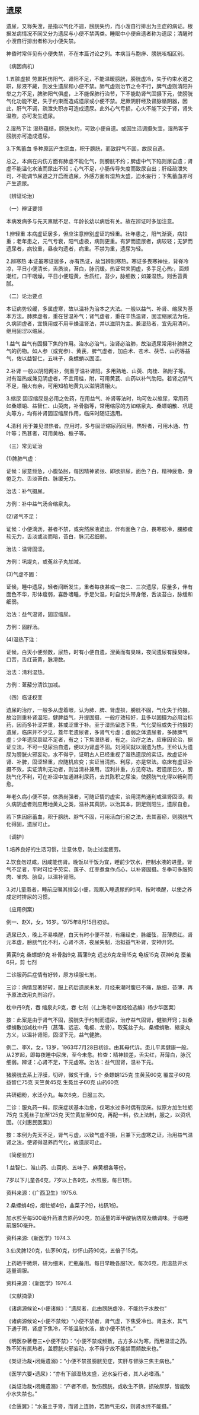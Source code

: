 ## 遗尿

遗尿，又称失溲，是指以气化不週，膀胱失约，而小溲自行排出为主症的病证。根据发病情况不同又分为遗尿与小便不禁两类。睡眠中小便自遗者称为遗尿；清醒时小溲自行排出者称为小便失禁。

神昏时常伴见有小便失禁，不在本篇讨论之列。本病当与胞痹、膀胱咳相区别。

〔病因病机〕

1.五脏虚损 劳累耗伤阳气、肾阳不足，不能温暖膀胱，膀胱虚冷，失于约束水道之职，尿液不藏，则发生遗尿和小便不禁。肺气虚则治节之令不行，脾气虚则清阳升举之力不足，脾肺阳气俱虚，上不能保肺行治节，下不能助肾气固摄下元，使膀胱气化功能不足，失于约束而造成遗尿或小便不禁。足厥阴肝经及督脉循阴器，因此，肝气不调，疏泄失职亦可造成遗尿。此外心气亏损，心火不能下交于肾，肾失温煦，亦可发生遗尿。

2.湿热下注 湿热蕴结，膀胱失约，可致小便自遗。或因生活调摄失宜，湿热客于膀胱亦可造成遗尿。

3.下焦蓄血 多种原因产生瘀血，积于膀胱，而致脬气不固，故尿自遗。

总之，本病在内伤方面有肺虚不能化气，则膀胱不约；脾虚中气下陷则尿自遗；肾虚不能温化水液而尿出不知；心气不足，小肠传导失度而致尿自出；肝经疏泄失司，不能调节尿道之开启而遗尿，外感方面有湿热太盛，迫水妄行；下焦蓄血亦可产生遗尿。

〔辨证论治〕

（一）辨证要领

本病发病多与先天禀赋不足、年龄长幼以病后有关。故在辨证时多加注意。

1.辨轻重 本病虚证居多，但应注意辨别虚证的轻重。壮年患之，阳气渐衰，病较重；老年患之，元气亏衰，阳气虚极，病则更重。有梦而遗尿者，病较轻；无梦而遗尿者，病较重，昼夜均遗者，病重。不禁为重，遗尿为轻。

2.辨寒热 本证虽寒证居多，亦有热证，故当辨别寒热。寒证多畏寒神怯，背脊冷凉，平日小便清长，舌质淡，苔白，脉沉缓。热证常夹阴虚，多手足心热:，面颊潮红，口干咽燥，平日小便短黄，舌质红，苔少，脉细数；如兼湿热，则舌苔黄腻。

（二）论治要点

本证病势较缓，多属虚寒，故以温补为治本之大法。一般以益气、补肾、缩尿为基本方法。肺脾虚者，重在甘温补气；肾气虚者，重在辛热温肾，固涩缩尿法为佐。久病阴虚者，宜慎用或不用辛燥温肾法，并以滋阴为主。兼湿热者，宜先用清利，继用固涩以缩尿。

1.益气 益气有固摄下焦的作用。治水必治气，治肾必治肺，故治遗尿常用补肺脾之气的药物。如人参（或党参）、黄芪，脾气虚者，加白术、苍术、茯苓、山药等益气，佐以益智仁，五味子，桑螵蛸以固涩。

2.补肾 一般以阴阳两补，侧重于温补肾阳。多用熟地、山萸、肉桂、熟附子等。对有湿热或兼见阴虚者，不宜用桂，附，可用黄芪、山药以补气助阳。若肾之阴气不足，相火有余，可用知柏地黄丸以滋阴清相火。

3.缩尿 固涩缩尿是必用之佐药，在用益气、补肾等法时，均可佐以缩尿，常用药如桑螵蛸、益智仁、山萸肉，补骨脂等，常用缩尿的方如缩泉丸、桑螵蛸散、巩堤丸等方，均有补肾固涩缩尿作用，临床时随证选用。

4.清利 用于兼见湿热者。应用时，多与固涩缩尿药同用，热轻者，可用木通、竹叶等；热甚者，可用黄柏、栀子等。

（三）常见证治

(1)脾肺气虚：

证候：尿意频急，小腹坠胀，每因精神紧张、即欲排尿，面色？白，精神疲惫、身倦乏力、舌淡苔白、脉缓无力。

治法：补气摄尿。

方例：补中益气汤合缩泉丸。

(2)肾气不足：

证候：小便滴沥，甚者不禁，或突然尿液遗出，伴有面色？白，畏寒肢冷，腰膝痠软无力，舌淡或淡而暗，苔白，脉沉迟细弱。

治法：温肾固涩。

方例：巩堤丸，或菟丝子丸加减。

(3)气虚不固：

证候，睡中遗尿，轻者间断发生，重者每夜甚或一夜二、三次遗尿，尿量多，伴有面色不华，形体瘦弱，喜卧嗜睡，手足欠温，时自觉头带身倦，舌淡苔白，脉缓和细弱。

治法：益气温肾，固涩缩尿。

方例：固脬汤。

(4)湿热下注：

证候，白天小便频数，尿热，时有小便自遗，溲黄而有臭味，夜间遗尿有臊臭味，口苦，舌红苔黄，脉滑数。

治法：清利湿热。

方例：萆薢分清饮加减。

（四）临证权变

遗尿的治疗，一般多从虚着眼，认为肺、脾、肾虚损，膀胱不固，气化失于约摄。故治则重补肾温阳，健脾益气，升提固摄，一般疗效较好，且多以固摄为必用治标药，因而多补涩并重，甚或涩重于补。至于湿热留恋下焦，气化受阻或失于约摄的遗尿，临床并不少见，蓋年老遗尿者，多肾气亏虚；虚弱之体遗尿者，多肺脾气虚；少年遗尿禀赋不足者，有之；下焦湿热者，有之。治疗之法，应审因论治，据证立法，不可一见尿浊自遗，便以为肾虚不固。刘河间就以溺遗为热，王纶认为遗尿为膀胱火邪妄动，水不得宁，证明古人已经重视了湿热遗尿的实证。故虚证补肾、补脾，固涩轻重，应随机应变；实证当清热、利尿，亦是常法。临床有虚证补摄不效，实证清利无功者，则当清补兼用，涩利并重，方见奇功。若遗尿日久，膀胱气化不利，可在补涩中加通淋利尿药，去其陈积之尿浊，使膀胱气化得以畅利而愈。

年老久病小便不禁，体质尚强者，可随证情的虚实，治用清热通利或温肾固涩。若久病阴虚者则应用地黄丸之类，滋补其真阴，以治其本，阴足则阳生，遗尿自愈。

若下焦因瘀蓄血，积于膀胱、脬气不固，可用活血行瘀之法，去其蓄瘀，则膀胱气化得固，遗尿可止。

〔调护〕

1.培养良好的生活习惯，注意休息，防止过度疲劳。

2.饮食勿过咸，因咸能伤肾。晚饭以干饭为宜，睡前少饮水，控制水液的进量。肾气不足者，平时可给予芡实、莲子、红枣煮食作点心，以补肾固摄。冬季可多服狗肉、雀肉、胎盘，以温补肾阳。

3.对儿童患者，睡前应嘱其排空小便，观察入睡遗尿的时间，按时唤醒，以使之养成定时排尿的习惯。

〔应用例案〕

例一、赵X，女，16岁。1975年8月15日初诊。

遗尿已久，晚上不易唤醒，白天有时小便不禁，有痛经史，脉细弦，苔薄质红。肾元本虚，膀胱气化不利，心肾不济，夜尿失制，治拟益气补肾，安神开窍。

黄芪9克 桑螵蛸9克 补骨脂9克 菖蒲9克 远志6克龙骨15克 龟板15克 茯神6克 蚕茧6只，剪 七剂

二诊服药后症情有好转，原方续服七剂。

三诊：病情显著好转，服上药后遗尿未发，月经来潮时腹已不痛，脉细，苔薄，再予原法改用丸剂治疗。

枕中丹9克，吞 缩泉丸9克，吞 七剂（《上海老中医经验选编》杨少华医案）

按：此案是由于肾气不固，膀胱失于约制而遗尿，治疗益气固肾，健脑开窍；拟桑螵蛸散加减枕中丹（菖蒲、远志、龟板、龙骨）。取菟丝子丸、桑螵蛸散、縮泉丸方义，以温补肾阳，固涩下元，益气健脾。

例二、李X，女，13岁，1963年7月28日初诊。由其母代诉。患儿平素健康一般。从2岁起，即每夜睡中尿床，至今未愈。检查：精神较差，舌尖红，苔薄白，脉沉细弱。辨证：心肾不足，下元虚寒。治法：益气固肾，温补下元。

猪膀胱去系上浮膜，切碎，微炙干燥，5个 桑螵蛸125克 生黄芪60克 覆盆子60克 益智仁75克 天竺黄45克 生菟丝子60克 山药60克

共研细粉，水泛小丸。每次6克，日服三次。

二诊：服丸药一料，尿床症状基本治愈，仅喝水过多时偶有尿床。拟原方加生牡蛎75克 生菟丝子加至125克 天竺黄加至90克，再配一料，依上法制，服之，以资巩固。（《刘惠民医案》）

按：本例为先天不足，肾气亏虚，以致气虚不摄，且兼下元虚寒之证，治用益气温肾之法，使肾得温养而气化，故遗尿可止。

〔简便验方〕

1.益智仁、淮山药、山萸肉、五味子、麻黄根各等份。

7岁以下儿童各6克，7岁以上各9克，水煎服，每日1剂。

资料来源：《广西卫生》1975.6.

2.桑螵蛸4份，煅牡蛎4份，韭菜子2份，枯矾1份。

加水煎至每500毫升药液含原药90克，加适量的苯甲酸钠防腐及糖调味。于临睡前服50毫升。

资科来源:《新医学》1974.3.

3.仙灵脾120克，仙茅90克，炒怀山药90克，五倍子15克。

上药晒干微烘，研为细末，贮瓶备用。每日早晚各服1次，每次6克，用温盐开水适量调服。

资料来源：《新医学》1976.4.

〔文献摘录〕

《诸病源候论•小便诸候》：“遗尿者，此由膀胱虚冷，不能约于水故也”

《诸病源候论•小便不禁候》“小便不禁者，肾气虚，下焦受冷也。肾主水，其气下通于阴，肾虚下焦冷，不能温制水液，故小便不禁也。”

《明医杂著卷三•小便不禁》：“小便不禁或频数，古方多以为寒，而用温涩之药。殊不知有属热者，盖膀胱火邪妄动，水不得宁故不能禁而频数来也。”

《类证治裁•闭癃遗溺》：“小便不禁虽膀胱见症，实肝与督脉三焦主病也。”

《医学六要•遗尿》：“亦有下部湿热太盛，迫水妄行者，其人必嗜酒。”

《类证治裁•闭癃遗溺》：“产者不顺，致伤膀胱，或收生不慎，损破尿脬，皆能致小水失禁也。”

《金匮翼》：“水虽主于肾，而肾上连肺，若肺气无权，则肾水终不能摄。”
